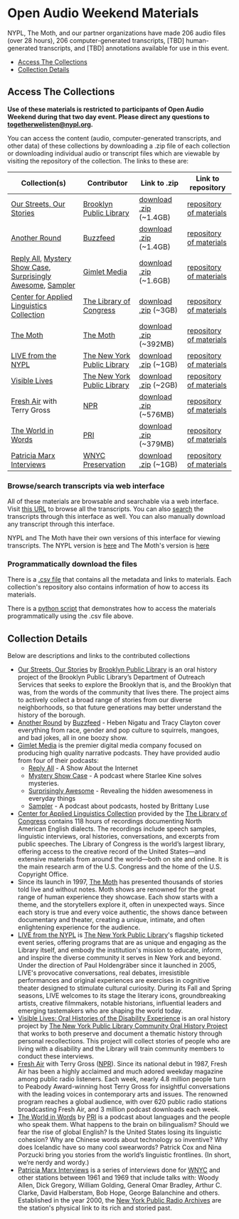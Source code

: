 # Open Audio Weekend Materials

NYPL, The Moth, and our partner organizations have made 206 audio files (over 28 hours), 206 computer-generated transcripts, [TBD] human-generated transcripts, and [TBD] annotations available for use in this event.

- [Access The Collections](#access-the-collections)
- [Collection Details](#collection-details)

## Access The Collections

**Use of these materials is restricted to participants of Open Audio Weekend during that two day event. Please direct any questions to [togetherwelisten@nypl.org](mailto:togetherwelisten@nypl.org).**

You can access the content (audio, computer-generated transcripts, and other data) of these collections by downloading a .zip file of each collection or downloading individual audio or transcript files which are viewable by visiting the repository of the collection. The links to these are:

| Collection(s) | Contributor | Link to .zip | Link to repository |
|---|---|---|---|
| [Our Streets, Our Stories](http://www.bklynlibrary.org/seniors/our-streets-our-stories-o) | [Brooklyn Public Library](https://www.bklynlibrary.org/) | [download .zip](https://github.com/nypl-openaudio/data-brooklyn-public-library/archive/master.zip) (~1.4GB) | [repository of materials](https://github.com/nypl-openaudio/data-brooklyn-public-library) |
| [Another Round](https://www.buzzfeed.com/anotherround) | [Buzzfeed](https://www.buzzfeed.com/) | [download .zip](https://github.com/nypl-openaudio/data-buzzfeed/archive/master.zip) (~1.4GB) | [repository of materials](https://github.com/nypl-openaudio/data-buzzfeed) |
| [Reply All](https://gimletmedia.com/show/reply-all/), [Mystery Show Case](https://gimletmedia.com/show/mystery-show/), [Surprisingly Awesome](https://gimletmedia.com/show/surprisingly-awesome/), [Sampler](https://gimletmedia.com/show/sampler/) | [Gimlet Media](https://gimletmedia.com/) | [download .zip](https://github.com/nypl-openaudio/data-gimlet/archive/master.zip) (~1.6GB) | [repository of materials](https://github.com/nypl-openaudio/data-gimlet) |
| [Center for Applied Linguistics Collection](https://www.loc.gov/collections/american-english-dialect-recordings-from-the-center-for-applied-linguistics/about-this-collection/) | [The Library of Congress](https://loc.gov) | [download .zip](https://github.com/nypl-openaudio/data-library-of-congress/archive/master.zip) (~3GB) | [repository of materials](https://github.com/nypl-openaudio/data-library-of-congress) |
| [The Moth](https://themoth.org/) | [The Moth](https://themoth.org/) | [download .zip](https://github.com/nypl-openaudio/data-the-moth/archive/master.zip) (~392MB) | [repository of materials](https://github.com/nypl-openaudio/data-the-moth) |
| [LIVE from the NYPL](http://www.nypl.org/events/live-nypl) | [The New York Public Library](http://www.nypl.org/) | [download .zip](https://github.com/nypl-openaudio/data-nypl-live/archive/master.zip) (~1GB) | [repository of materials](https://github.com/nypl-openaudio/data-nypl-live) |
| [Visible Lives](http://oralhistory.nypl.org/neighborhoods/visible-lives) | [The New York Public Library](http://www.nypl.org/) | [download .zip](https://github.com/nypl-openaudio/data-visible-lives/archive/master.zip) (~2GB) | [repository of materials](https://github.com/nypl-openaudio/data-visible-lives) |
| [Fresh Air](http://www.npr.org/programs/fresh-air/) with Terry Gross | [NPR](http://www.npr.org/) | [download .zip](https://github.com/nypl-openaudio/data-npr-fresh-air/archive/master.zip) (~576MB) | [repository of materials](https://github.com/nypl-openaudio/data-npr-fresh-air/) |
| [The World in Words](http://www.pri.org/collections/world-words) | [PRI](http://www.pri.org/) | [download .zip](https://github.com/nypl-openaudio/data-pri-world-in-words/archive/master.zip) (~379MB) | [repository of materials](https://github.com/nypl-openaudio/data-pri-world-in-words) |
| [Patricia Marx Interviews](http://www.wnyc.org/shows/patricia-marx/) | [WNYC Preservation](http://www.wnyc.org/preservation/) | [download .zip](https://github.com/nypl-openaudio/data-wnyc/archive/master.zip) (~1GB) | [repository of materials](https://github.com/nypl-openaudio/data-wnyc) |

### Browse/search transcripts via web interface

All of these materials are browsable and searchable via a web interface. Visit [this URL](https://opentranscript.herokuapp.com/) to browse all the transcripts. You can also [search](https://opentranscript.herokuapp.com/search) the transcripts through this interface as well. You can also manually download any transcript through this interface.

NYPL and The Moth have their own versions of this interface for viewing transcripts. The NYPL version is [here](http://transcribe.oralhistory.nypl.org/) and The Moth's version is [here](http://storyscribe.themoth.org/)

### Programmatically download the files

There is a [.csv file](https://github.com/nypl-openaudio/start-here/blob/master/materials/manifest.csv) that contains all the metadata and links to materials. Each collection's repository also contains information of how to access its materials.

There is a [python script](https://github.com/nypl-openaudio/start-here/blob/master/materials/get_materials.py) that demonstrates how to access the materials programmatically using the .csv file above.

## Collection Details

Below are descriptions and links to the contributed collections

* [Our Streets, Our Stories](http://www.bklynlibrary.org/seniors/our-streets-our-stories-o) by [Brooklyn Public Library](https://www.bklynlibrary.org/) is an oral history project of the Brooklyn Public Library’s Department of Outreach Services that seeks to explore the Brooklyn that is, and the Brooklyn that was, from the words of the community that lives there. The project aims to actively collect a broad range of stories from our diverse neighborhoods, so that future generations may better understand the history of the borough.
* [Another Round](https://www.buzzfeed.com/anotherround) by [Buzzfeed](https://www.buzzfeed.com/) - Heben Nigatu and Tracy Clayton cover everything from race, gender and pop culture to squirrels, mangoes, and bad jokes, all in one boozy show.  
* [Gimlet Media](https://gimletmedia.com/) is the premier digital media company focused on producing high quality narrative podcasts. They have provided audio from four of their podcasts:
  * [Reply All](https://gimletmedia.com/show/reply-all/) - A Show About the Internet
  * [Mystery Show Case](https://gimletmedia.com/show/mystery-show/) - A podcast where Starlee Kine solves mysteries.
  * [Surprisingly Awesome](https://gimletmedia.com/show/surprisingly-awesome/) - Revealing the hidden awesomeness in everyday things
  * [Sampler](https://gimletmedia.com/show/sampler/) - A podcast about podcasts, hosted by Brittany Luse
* [Center for Applied Linguistics Collection](https://www.loc.gov/collections/american-english-dialect-recordings-from-the-center-for-applied-linguistics/about-this-collection/) provided by the [The Library of Congress](https://loc.gov) contains 118 hours of recordings documenting North American English dialects. The recordings include speech samples, linguistic interviews, oral histories, conversations, and excerpts from public speeches. The Library of Congress is the world’s largest library, offering access to the creative record of the United States—and extensive materials from around the world—both on site and online. It is the main research arm of the U.S. Congress and the home of the U.S. Copyright Office.
* Since its launch in 1997, [The Moth](https://themoth.org/) has presented thousands of stories told live and without notes. Moth shows are renowned for the great range of human experience they showcase. Each show starts with a theme, and the storytellers explore it, often in unexpected ways. Since each story is true and every voice authentic, the shows dance between documentary and theater, creating a unique, intimate, and often enlightening experience for the audience.
* [LIVE from the NYPL](http://www.nypl.org/events/live-nypl) is [The New York Public Library](http://www.nypl.org/)'s flagship ticketed event series, offering programs that are as unique and engaging as the Library itself, and embody the institution's mission to educate, inform, and inspire the diverse community it serves in New York and beyond. Under the direction of Paul Holdengräber since it launched in 2005, LIVE's provocative conversations, real debates, irresistible performances and original experiences are exercises in cognitive theater designed to stimulate cultural curiosity. During its Fall and Spring seasons, LIVE welcomes to its stage the literary icons, groundbreaking artists, creative filmmakers, notable historians, influential leaders and emerging tastemakers who are shaping the world today.
* [Visible Lives: Oral Histories of the Disability Experience](http://oralhistory.nypl.org/neighborhoods/visible-lives) is an oral history project by [The New York Public Library Community Oral History Project](http://oralhistory.nypl.org/) that works to both preserve and document a thematic history through personal recollections. This project will collect stories of people who are living with a disability and the Library will train community members to conduct these interviews.
* [Fresh Air](http://www.npr.org/programs/fresh-air/) with Terry Gross ([NPR](http://www.npr.org/)). Since its national debut in 1987, Fresh Air has been a highly acclaimed and much adored weekday magazine among public radio listeners. Each week, nearly 4.8 million people turn to Peabody Award-winning host Terry Gross for insightful conversations with the leading voices in contemporary arts and issues. The renowned program reaches a global audience, with over 620 public radio stations broadcasting Fresh Air, and 3 million podcast downloads each week.
* [The World in Words](http://www.pri.org/collections/world-words) by [PRI](http://www.pri.org/) is a podcast about languages and the people who speak them. What happens to the brain on bilingualism? Should we fear the rise of global English? Is the United States losing its linguistic cohesion? Why are Chinese words about technology so inventive? Why does Icelandic have so many cool swearwords? Patrick Cox and Nina Porzucki bring you stories from the world’s linguistic frontlines. (In short, we’re nerdy and wordy.)
* [Patricia Marx Interviews](http://www.wnyc.org/shows/patricia-marx/) is a series of interviews done for [WNYC](http://www.wnyc.org/) and other stations between 1961 and 1969 that include talks with: Woody Allen, Dick Gregory, William Golding, General Omar Bradley, Arthur C. Clarke, David Halberstam, Bob Hope, George Balanchine and others. Established in the year 2000, the [New York Public Radio Archives](http://www.wnyc.org/series/archives-preservation/) are the station's physical link to its rich and storied past.
